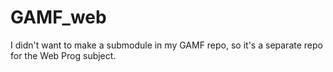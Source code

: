 # GAMF_web
I didn't want to make a submodule in my GAMF repo, so it's a separate repo for the Web Prog subject.
